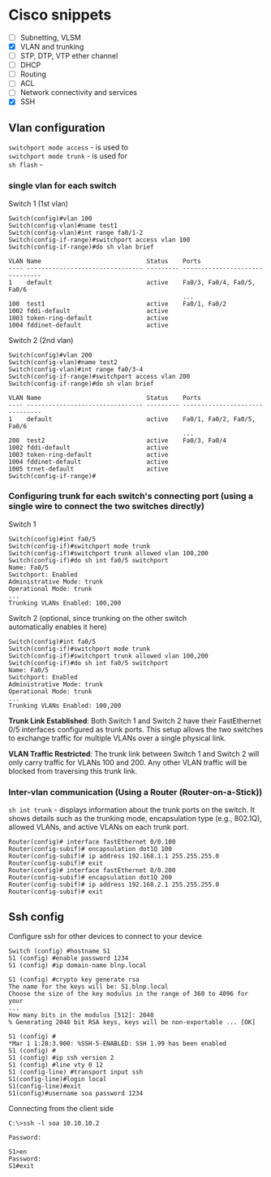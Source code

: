 # Cisco snippets

- [ ] Subnetting, VLSM 
- [x] VLAN and trunking
- [ ] STP, DTP, VTP ether channel
- [ ] DHCP
- [ ] Routing
- [ ] ACL
- [ ] Network connectivity and services
- [x] SSH

## Vlan configuration

`switchport mode access` - is used to  
`switchport mode trunk` - is used for  
`sh flash` - 

### single vlan for each switch

Switch 1 (1st vlan)
```
Switch(config)#vlan 100
Switch(config-vlan)#name test1
Switch(config-vlan)#int range fa0/1-2
Switch(config-if-range)#switchport access vlan 100
Switch(config-if-range)#do sh vlan brief

VLAN Name                             Status    Ports
---- -------------------------------- --------- -------------------------------
1    default                          active    Fa0/3, Fa0/4, Fa0/5, Fa0/6
                                                ...
100  test1                            active    Fa0/1, Fa0/2
1002 fddi-default                     active    
1003 token-ring-default               active    
1004 fddinet-default                  active 
```

Switch 2 (2nd vlan)
```
Switch(config)#vlan 200
Switch(config-vlan)#name test2
Switch(config-vlan)#int range fa0/3-4
Switch(config-if-range)#switchport access vlan 200
Switch(config-if-range)#do sh vlan brief

VLAN Name                             Status    Ports
---- -------------------------------- --------- -------------------------------
1    default                          active    Fa0/1, Fa0/2, Fa0/5, Fa0/6
                                                ...
200  test2                            active    Fa0/3, Fa0/4
1002 fddi-default                     active    
1003 token-ring-default               active    
1004 fddinet-default                  active    
1005 trnet-default                    active    
Switch(config-if-range)#
```

### Configuring trunk for each switch's connecting port (using a single wire to connect the two switches directly)

Switch 1
```
Switch(config)#int fa0/5
Switch(config-if)#switchport mode trunk
Switch(config-if)#switchport trunk allowed vlan 100,200
Switch(config-if)#do sh int fa0/5 switchport
Name: Fa0/5
Switchport: Enabled
Administrative Mode: trunk
Operational Mode: trunk
...
Trunking VLANs Enabled: 100,200
```

Switch 2 (optional, since trunking on the other switch  
automatically enables it here)
```
Switch(config)#int fa0/5
Switch(config-if)#switchport mode trunk
Switch(config-if)#switchport trunk allowed vlan 100,200
Switch(config-if)#do sh int fa0/5 switchport
Name: Fa0/5
Switchport: Enabled
Administrative Mode: trunk
Operational Mode: trunk
...
Trunking VLANs Enabled: 100,200
```

**Trunk Link Established**: Both Switch 1 and Switch 2 have their FastEthernet 0/5 interfaces configured as trunk ports. This setup allows the two switches to exchange traffic for multiple VLANs over a single physical link.

**VLAN Traffic Restricted**: The trunk link between Switch 1 and Switch 2 will only carry traffic for VLANs 100 and 200. Any other VLAN traffic will be blocked from traversing this trunk link.

### Inter-vlan communication (Using a Router (Router-on-a-Stick))

`sh int trunk` - displays information about the trunk ports on the switch. It shows details such as the trunking mode, encapsulation type (e.g., 802.1Q), allowed VLANs, and active VLANs on each trunk port.


```
Router(config)# interface fastEthernet 0/0.100
Router(config-subif)# encapsulation dot1Q 100
Router(config-subif)# ip address 192.168.1.1 255.255.255.0
Router(config-subif)# exit
Router(config)# interface fastEthernet 0/0.200
Router(config-subif)# encapsulation dot1Q 200
Router(config-subif)# ip address 192.168.2.1 255.255.255.0
Router(config-subif)# exit
```


## Ssh config

Configure ssh for other devices to connect to your device

```
Switch (config) #hostname S1
S1 (config) #enable password 1234
S1 (config) #ip domain-name blnp.local

S1 (config) #crypto key generate rsa
The name for the keys will be: S1.blnp.local
Choose the size of the key modulus in the range of 360 to 4096 for your
...
How many bits in the modulus [512]: 2048
% Generating 2048 bit RSA keys, keys will be non-exportable ... [OK]

S1 (config) #
*Mar 1 1:28:3.900: %SSH-5-ENABLED: SSH 1.99 has been enabled
S1 (config) #
S1 (config) #ip ssh version 2
S1 (config) #line vty 0 12
S1 (config-line) #transport input ssh
S1(config-line)#login local
S1(config-line)#exit 
S1(config)#username soa password 1234
```

Connecting from the client side

```
C:\>ssh -l soa 10.10.10.2

Password: 

S1>en
Password: 
S1#exit
```